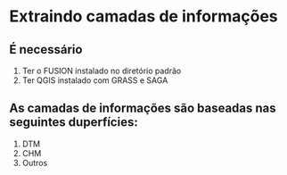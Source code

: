 # Extraindo camadas de informações

## É necessário
1. Ter o FUSION instalado no diretório padrão
2. Ter QGIS instalado com GRASS e SAGA

## As camadas de informações são baseadas nas seguintes duperfícies:
1. DTM
2. CHM
3. Outros
